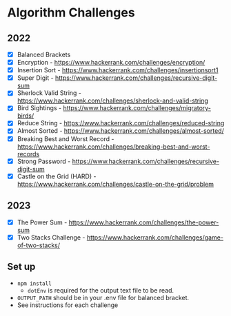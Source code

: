 # Algorithm Challenges

## 2022

- [x] Balanced Brackets
- [x] Encryption - https://www.hackerrank.com/challenges/encryption/
- [x] Insertion Sort - https://www.hackerrank.com/challenges/insertionsort1
- [x] Super Digit - https://www.hackerrank.com/challenges/recursive-digit-sum
- [x] Sherlock Valid String - https://www.hackerrank.com/challenges/sherlock-and-valid-string
- [x] Bird Sightings - https://www.hackerrank.com/challenges/migratory-birds/
- [x] Reduce String - https://www.hackerrank.com/challenges/reduced-string
- [x] Almost Sorted - https://www.hackerrank.com/challenges/almost-sorted/
- [x] Breaking Best and Worst Record - https://www.hackerrank.com/challenges/breaking-best-and-worst-records
- [x] Strong Password - https://www.hackerrank.com/challenges/recursive-digit-sum
- [x] Castle on the Grid (HARD) - https://www.hackerrank.com/challenges/castle-on-the-grid/problem

## 2023

- [x] The Power Sum - https://www.hackerrank.com/challenges/the-power-sum
- [x] Two Stacks Challenge - https://www.hackerrank.com/challenges/game-of-two-stacks/

## Set up

- `npm install`
  - `dotEnv` is required for the output text file to be read.
- `OUTPUT_PATH` should be in your .env file for balanced bracket.
- See instructions for each challenge
